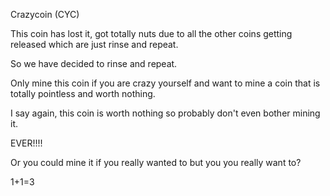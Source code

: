 Crazycoin (CYC)

This coin has lost it, got totally nuts due to all the other coins getting released which are just rinse and repeat.

So we have decided to rinse and repeat.

Only mine this coin if you are crazy yourself and want to mine a coin that is totally pointless and worth nothing.

I say again, this coin is worth nothing so probably don't even bother mining it.

EVER!!!!

Or you could mine it if you really wanted to but you you really want to?

1+1=3
